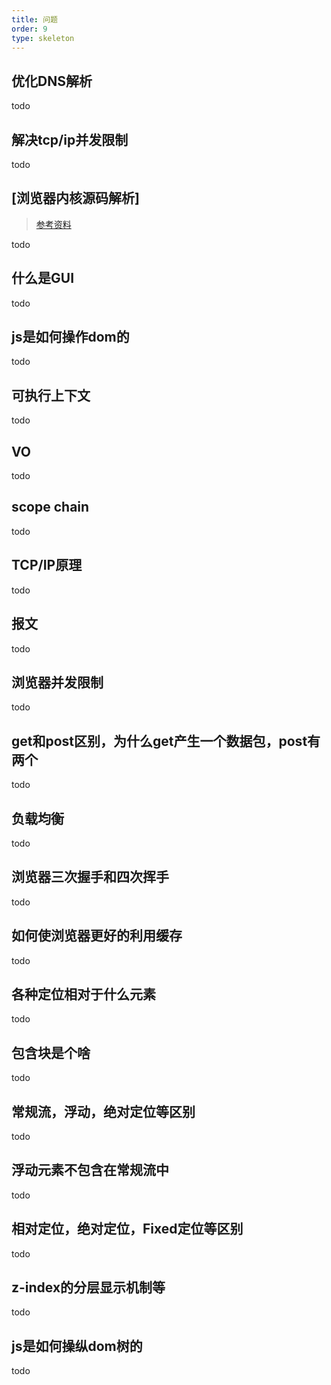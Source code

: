 ```yaml
---
title: 问题
order: 9
type: skeleton
---
```

## 优化DNS解析
todo

## 解决tcp/ip并发限制
todo

## [浏览器内核源码解析]

>[参考资料](https://www.cnblogs.com/lhb25/p/how-browsers-work.html)

todo

## 什么是GUI
todo

## js是如何操作dom的
todo

## 可执行上下文
todo

## VO
todo

## scope chain
todo

## TCP/IP原理
todo

## 报文
todo

## 浏览器并发限制
todo

## get和post区别，为什么get产生一个数据包，post有两个
todo

## 负载均衡
todo

## 浏览器三次握手和四次挥手
todo

## 如何使浏览器更好的利用缓存
todo

## 各种定位相对于什么元素
todo

## 包含块是个啥
todo

## 常规流，浮动，绝对定位等区别
todo

## 浮动元素不包含在常规流中
todo

## 相对定位，绝对定位，Fixed定位等区别
todo

## z-index的分层显示机制等
todo

## js是如何操纵dom树的
todo